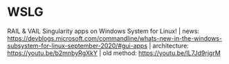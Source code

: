 # WSLG
RAIL &amp; VAIL Singularity apps on Windows System for Linux! | news: https://devblogs.microsoft.com/commandline/whats-new-in-the-windows-subsystem-for-linux-september-2020/#gui-apps | architecture: https://youtu.be/b2mnbyRgXkY | old method: https://youtu.be/IL7Jd9rjgrM
